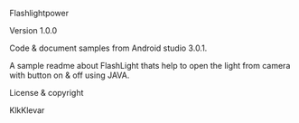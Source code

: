 
Flashlightpower

Version 1.0.0

Code & document samples from Android studio 3.0.1.

A sample readme about FlashLight thats help to open the light from camera with button on & off using JAVA.

License & copyright

KlkKlevar

